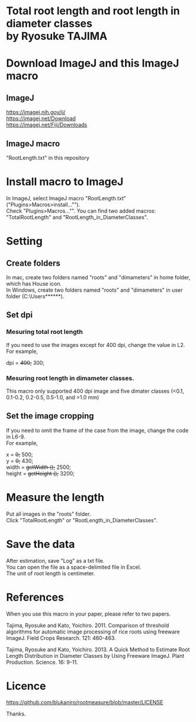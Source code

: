 Total root length and root length in diameter classes  
by Ryosuke TAJIMA  
=====================
  
  
# Download ImageJ and this ImageJ macro
## ImageJ  
https://imagej.nih.gov/ij/  
https://imagej.net/Download  
https://imagej.net/Fiji/Downloads  
  
## ImageJ macro  
"RootLength.txt" in this repository  
  
# Install macro to ImageJ  
In ImageJ, select ImageJ macro "RootLength.txt" ("Plugins>Macros>install..."").  
Check "Plugins>Macros..."".
You can find two added macros: "TotalRootLength" and "RootLength_in_DiameterClasses".  
  
# Setting  
## Create folders
In mac, create two folders named "roots" and "dimameters" in home folder, which has House icon.  
In Windows, create two folders named "roots" and "dimameters" in user folder (C:\Users\******).  
  
## Set dpi
### Mesuring total root length
If you need to use the images except for 400 dpi, change the value in L2.  
For example,  
  
dpi = ~~400;~~ 300;  
  
### Mesuring root length in dimameter classes.
This macro only supported 400 dpi image and five dimater classes (<0.1, 0.1-0.2, 0.2-0.5, 0.5-1.0, and >1.0 mm)  
  
## Set the image cropping
If you need to omit the frame of the case from the image, change the code in L6-9.  
For example,  
  
x = ~~0;~~ 500;  
y = ~~0;~~ 430;  
width = ~~getWidth ();~~ 2500;  
height = ~~getHeight ();~~ 3200;  
  
  
# Measure the length  
Put all images in the "roots" folder.  
Click "TotalRootLength" or "RootLength_in_DiameterClasses".  
  
# Save the data
After estimation, save "Log" as a txt file.  
You can open the file as a space-delimited file in Excel.  
The unit of root length is centimeter.  
  
# References
When you use this macro in your paper, please refer to two papers.  
  
Tajima, Ryosuke and Kato, Yoichiro. 2011. Comparison of threshold algorithms for automatic image processing of rice roots using freeware ImageJ. Field Crops Research. 121: 460-463.  
  
Tajima, Ryosuke and Kato, Yoichiro. 2013. A Quick Method to Estimate Root Length Distribution in Diameter Classes by Using Freeware ImageJ. Plant Production. Science. 16: 9-11.  
  
# Licence
https://github.com/blukaniro/rootmeasure/blob/master/LICENSE
  
  
  
Thanks.  